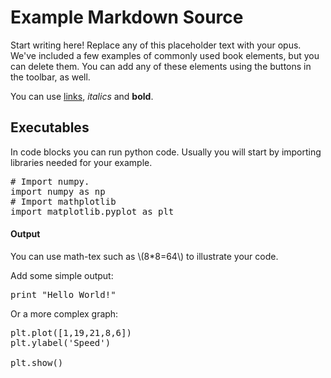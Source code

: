 # Example Markdown Source

Start writing here! Replace any of this placeholder text with your opus. We've included a few examples of commonly used book elements, but you can delete them. You can add any of these elements using the buttons in the toolbar, as well.

You can use [links](https://help.github.com/articles/markdown-basics/), _italics_ and **bold**.

## Executables

In code blocks you can run python code. Usually you will start by importing libraries needed for your example.

<pre data-code-language="python"
     data-executable="true"
     data-type="programlisting">
# Import numpy.
import numpy as np
# Import mathplotlib
import matplotlib.pyplot as plt
</pre>

#### Output
You can use math-tex such as <span class="math-tex" data-type="tex">\\(8*8=64\\)</span> to illustrate your code.

Add some simple output:

<pre data-code-language="python"
     data-executable="true"
     data-type="programlisting">
print "Hello World!"
</pre>

Or a more complex graph:

<pre data-code-language="python"
     data-executable="true"
     data-type="programlisting">
plt.plot([1,19,21,8,6])
plt.ylabel('Speed')

plt.show()
</pre>